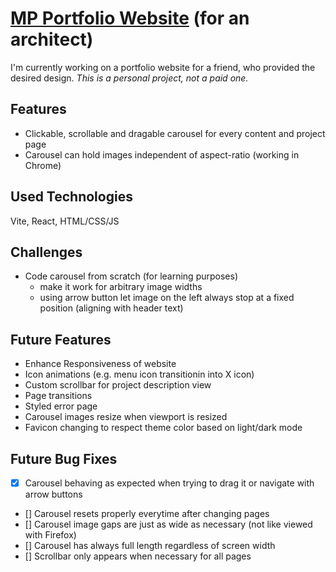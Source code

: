 # [MP Portfolio Website](https://mp-portfolio.abigailmajor.com) (for an architect)

I'm currently working on a portfolio website for a friend, who provided the desired design.
_This is a personal project, not a paid one._

## Features

- Clickable, scrollable and dragable carousel for every content and project page
- Carousel can hold images independent of aspect-ratio (working in Chrome)

## Used Technologies

Vite, React, HTML/CSS/JS

## Challenges

- Code carousel from scratch (for learning purposes)
  - make it work for arbitrary image widths
  - using arrow button let image on the left always stop at a fixed position (aligning with header text)

## Future Features

- Enhance Responsiveness of website
- Icon animations (e.g. menu icon transitionin into X icon)
- Custom scrollbar for project description view
- Page transitions
- Styled error page
- Carousel images resize when viewport is resized
- Favicon changing to respect theme color based on light/dark mode

## Future Bug Fixes

- [x] Carousel behaving as expected when trying to drag it or navigate with arrow buttons
- [] Carousel resets properly everytime after changing pages
- [] Carousel image gaps are just as wide as necessary (not like viewed with Firefox)
- [] Carousel has always full length regardless of screen width
- [] Scrollbar only appears when necessary for all pages
